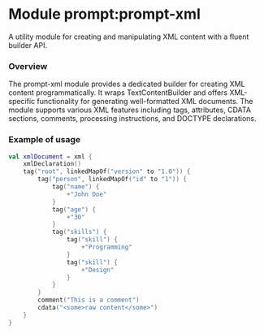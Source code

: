 # Module prompt:prompt-xml

A utility module for creating and manipulating XML content with a fluent builder API.

### Overview

The prompt-xml module provides a dedicated builder for creating XML content programmatically. It wraps TextContentBuilder and offers XML-specific functionality for generating well-formatted XML documents. The module supports various XML features including tags, attributes, CDATA sections, comments, processing instructions, and DOCTYPE declarations.

### Example of usage

```kotlin
val xmlDocument = xml {
    xmlDeclaration()
    tag("root", linkedMapOf("version" to "1.0")) {
        tag("person", linkedMapOf("id" to "1")) {
            tag("name") {
                +"John Doe"
            }
            tag("age") {
                +"30"
            }
            tag("skills") {
                tag("skill") {
                    +"Programming"
                }
                tag("skill") {
                    +"Design"
                }
            }
        }
        comment("This is a comment")
        cdata("<some>raw content</some>")
    }
}
```
